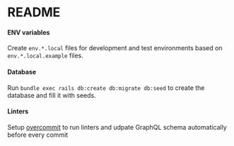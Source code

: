 # README

#### ENV variables

Create `env.*.local` files for development and test environments based on `env.*.local.example` files.

#### Database

Run `bundle exec rails db:create db:migrate db:seed` to create the database and fill it with seeds.


#### Linters

Setup [overcommit](https://github.com/sds/overcommit) to run linters and udpate GraphQL schema automatically before every commit
